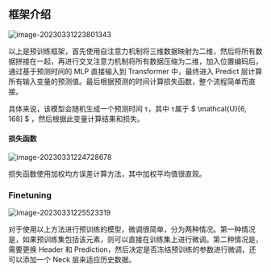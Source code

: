 ## 框架介绍

![image-20230331223801343](https://s2.loli.net/2023/04/03/kOstofQECU7nIS9.png)

以上是预训练框架，首先使用自注意力机制将三维数据映射为二维，然后将所有数据拼接在一起，再进行交叉注意力机制将所有数据压缩为二维，加入位置编码后，通过基于预测时间的 MLP 直接输入到 Transformer 中，最终进入 Predict 层计算所有输入变量的预测值。最后根据预测的时间计算损失函数，整个流程简单而直接。

具体来说，该模型会随机生成一个预测时间 `t`，其中 `t`属于 $ \mathcal{U}[6, 168] $ ，然后根据此变量计算结果和损失。

#### 损失函数

![image-20230331224728678](https://s2.loli.net/2023/04/03/6IleNXoqsCpG7QW.png)

损失函数使用加权均方误差计算方法，其中加权平均值很直观。


### Finetuning

![image-20230331225523319](https://s2.loli.net/2023/03/31/KtcwpmMZu9OA1XL.png)

对于使用以上方法进行预训练的模型，微调很简单，分为两种情况。第一种情况是，如果预训练集包括该元素，则可以直接在训练集上进行微调。第二种情况是，需要更换 Header 和 Prediction，然后决定是否冻结预训练的参数进行微调，还可以添加一个 Neck 层来适应历史数据。

